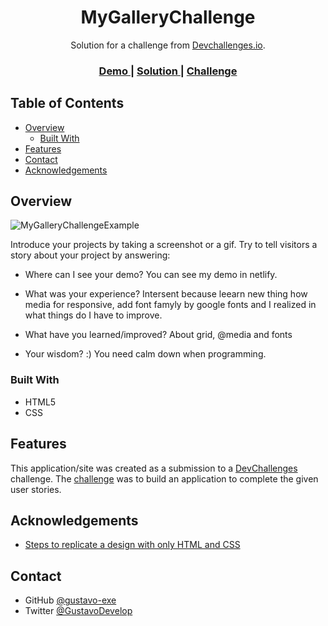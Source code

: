 <!-- Please update value in the {}  -->

<h1 align="center">MyGalleryChallenge</h1>

<div align="center">
   Solution for a challenge from  <a href="http://devchallenges.io" target="_blank">Devchallenges.io</a>.
</div>

<div align="center">
  <h3>
    <a href="https://gustavogallerychallenge.netlify.app/">
      Demo
    </a>
    <span> | </span>
    <a href="https://devchallenges.io/challenges/gcbWLxG6wdennelX7b8I">
      Solution
    </a>
    <span> | </span>
    <a href="https://devchallenges.io/challenges/gcbWLxG6wdennelX7b8I">
      Challenge
    </a>
  </h3>
</div>

<!-- TABLE OF CONTENTS -->

## Table of Contents

- [Overview](#overview)
  - [Built With](#built-with)
- [Features](#features)
- [Contact](#contact)
- [Acknowledgements](#acknowledgements)

<!-- OVERVIEW -->

## Overview

![MyGalleryChallengeExample](https://user-images.githubusercontent.com/61214852/103470479-5d138600-4d38-11eb-8a29-b6ee2b5ffea1.jpg)

Introduce your projects by taking a screenshot or a gif. Try to tell visitors a story about your project by answering:

- Where can I see your demo?
  You can see my demo in netlify.

- What was your experience?
  Intersent because leearn new thing how media for responsive, add font famyly by google fonts and
  I realized in what things do I have to improve.

- What have you learned/improved?
  About grid, @media and fonts

- Your wisdom? :)
  You need calm down when programming.

### Built With

<!-- This section should list any major frameworks that you built your project using. Here are a few examples.-->

- HTML5
- CSS


## Features

<!-- List the features of your application or follow the template. Don't share the figma file here :) -->

This application/site was created as a submission to a [DevChallenges](https://devchallenges.io/challenges) challenge. The [challenge](https://devchallenges.io/challenges/gcbWLxG6wdennelX7b8I) was to build an application to complete the given user stories.


## Acknowledgements

<!-- This section should list any articles or add-ons/plugins that helps you to complete the project. This is optional but it will help you in the future. For exmpale -->

- [Steps to replicate a design with only HTML and CSS](https://devchallenges-blogs.web.app/how-to-replicate-design/)

## Contact

- GitHub [@gustavo-exe](https://github.com/gustavo-exe)
- Twitter [@GustavoDevelop](https://twitter.com/GustavoDevelop)
